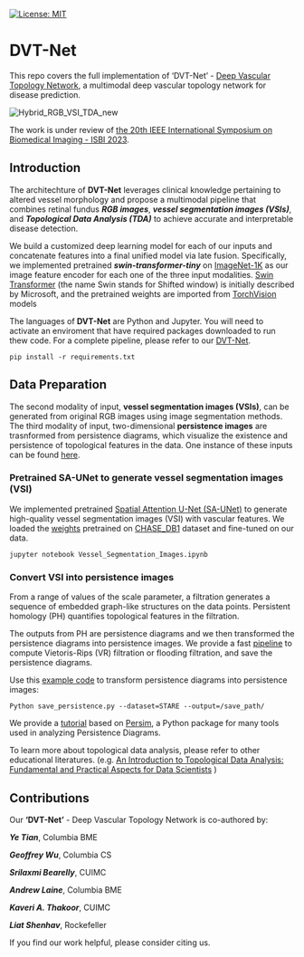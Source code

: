 [![License: MIT](https://img.shields.io/badge/License-MIT-yellow.svg)](https://opensource.org/licenses/MIT)


# DVT-Net
This repo covers the full implementation of  ‘DVT-Net’ - [Deep Vascular Topology Network](https://github.com/TianYe10/DVT-Net/), a multimodal deep vascular topology network for disease prediction. 

![Hybrid_RGB_VSI_TDA_new](https://user-images.githubusercontent.com/117670714/205598352-355f5a4f-cf25-4c87-b90b-1f58b787d801.png)

The work is under review of [the 20th IEEE International Symposium on Biomedical Imaging - ISBI 2023](http://2023.biomedicalimaging.org/en/).

## Introduction

The architechture of **DVT-Net** leverages clinical knowledge pertaining to altered vessel morphology and propose a multimodal pipeline that combines retinal fundus ***RGB images***, ***vessel segmentation images (VSIs)***, and ***Topological Data Analysis (TDA)*** to achieve accurate and interpretable disease detection. 

We build a customized deep learning model for each of our inputs and concatenate features into a final unified model via late fusion. Specifically, we implemented pretrained ***swin-transformer-tiny*** on [ImageNet-1K](https://huggingface.co/datasets/imagenet-1k) as our image feature encoder for each one of the three input modalities. [Swin Transformer](https://arxiv.org/pdf/2103.14030.pdf) (the name Swin stands for Shifted window) is initially described by Microsoft, and the pretrained weights are imported from [TorchVision](https://pytorch.org/vision/main/models/generated/torchvision.models.swin_t.html#torchvision.models.swin_t) models

The languages of **DVT-Net** are Python and Jupyter. You will need to activate an enviroment that have required packages downloaded to run thew code. For a complete pipeline, please refer to our [DVT-Net](https://github.com/TianYe10/DVT-Net/tree/main/DVT-NET).

```
pip install -r requirements.txt
```



## Data Preparation

The second modality of input, **vessel segmentation images (VSIs)**, can be generated from original RGB images using image segmentation methods. The third modality of input, two-dimensional **persistence images** are trasnformed from persistence diagrams, which visualize the existence and persistence of topological features in
the data. One instance of these inputs can be found [here](https://github.com/TianYe10/DVT-Net/tree/main/Image%20Instances).

### Pretrained SA-UNet to generate vessel segmentation images (VSI)

We implemented pretrained [Spatial Attention U-Net (SA-UNet)](https://arxiv.org/abs/2004.03696) to generate high-quality vessel segmentation images (VSI) with vascular features. We loaded the [weights](https://github.com/TianYe10/DVT-Net/tree/main/VSI/pretrained_weights) pretrained on [CHASE_DB1](https://paperswithcode.com/dataset/chase-db1) dataset and fine-tuned on our data.

```
jupyter notebook Vessel_Segmentation_Images.ipynb
```

### Convert VSI into persistence images

From a range of values of the scale parameter, a filtration generates a sequence of embedded graph-like structures on the data points. Persistent homology (PH) quantifies topological features in the filtration.

The outputs from PH are persistence diagrams and we then transformed the persistence diagrams into persistence images. We provide a fast [pipeline](https://github.com/TianYe10/DVT-Net/blob/main/TDA/TDA_pipeline_fast.ipynb) to compute  Vietoris-Rips (VR) filtration or flooding filtration, and save the persistence diagrams.

Use this [example code](https://github.com/TianYe10/DVT-Net/blob/main/TDA/save_persistence.py) to transform persistence diagrams into persistence images:
```
Python save_persistence.py --dataset=STARE --output=/save_path/
```
We provide a [tutorial](https://github.com/TianYe10/DVT-Net/blob/main/TDA/Persistence_Images.ipynb) based on [Persim](https://github.com/scikit-tda/persim), a Python package for many tools used in analyzing Persistence Diagrams. 

To learn more about topological data analysis, please refer to other educational literatures. 
(e.g. [An Introduction to Topological Data Analysis: Fundamental and Practical Aspects for Data Scientists](https://www.frontiersin.org/articles/10.3389/frai.2021.667963/full)  )


## Contributions

Our **‘DVT-Net’** - Deep Vascular Topology Network is co-authored by:


***Ye Tian***, Columbia BME


***Geoffrey Wu***, Columbia CS


***Srilaxmi Bearelly***, CUIMC


***Andrew Laine***, Columbia BME


***Kaveri A. Thakoor***, CUIMC


***Liat Shenhav***, Rockefeller

If you find our work helpful, please consider citing us.
